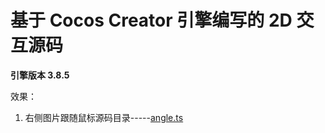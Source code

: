 # 基于 Cocos Creator 引擎编写的 2D 交互源码

**引擎版本 3.8.5**

效果：

1. 右侧图片跟随鼠标源码目录-----[angle.ts](https://github.com/Lazygui/cocos_home/blob/master/assets/homepage/angle.ts "鼠标跟随")
